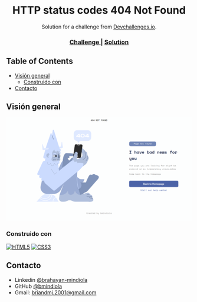 
<!-- Please update value in the {}  -->

<h1 align="center">HTTP status codes 404 Not Found</h1>

<div align="center">
   Solution for a challenge from  <a href="http://devchallenges.io" target="_blank">Devchallenges.io</a>.
</div>

<div align="center">
  <h3>
    <a href="https://devchallenges.io/challenges/wBunSb7FPrIepJZAg0sY">
      Challenge
    </a>
    <span> | </span>
    <a href="https://{your-url-to-the-solution}">
      Solution
    </a>
  </h3>
</div>

<!-- TABLE OF CONTENTS -->

## Table of Contents

- [Visión general](#Visión-general)
  - [Construido con](#Construido-con)
- [Contacto](#contacto)

<!-- Visión general -->

## Visión general

![screenshot](https://github.com/bmindiola/404-Not-Found/blob/main/images/screenshot-page.png)

### Construido con

<!-- This section should list any major frameworks that you built your project using. Here are a few examples.-->

[![HTML5](https://img.shields.io/badge/html5-F06529?style=for-the-badge&logo=html5&logoColor=white&labelColor=E34C26)]()
[![CSS3](https://img.shields.io/badge/CSS3-2965F1?style=for-the-badge&logo=css3&logoColor=white&labelColor=264DE4)]()


## Contacto

- Linkedin [@brahayan-mindiola](https://www.linkedin.com/in/brahayan-mindiola)
- GitHub [@bmindiola](https://github.com/bmindiola)
- Gmail: briandmj.2001@gmail.com